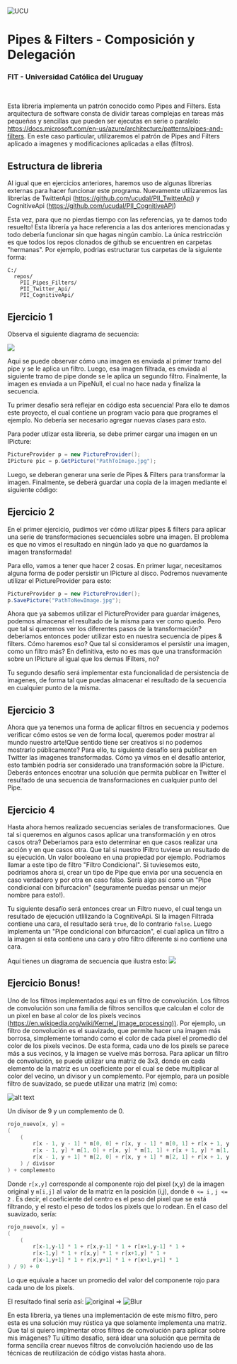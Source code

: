 ![UCU](https://github.com/fedemartino/PII_Conceptos_De_POO/raw/master/Assets/logo-ucu.png)

# Pipes & Filters - Composición y Delegación
### FIT - Universidad Católica del Uruguay

<br>

Esta librería implementa un patrón conocido como Pipes and Filters. Esta arquitectura de software consta de dividir tareas complejas en tareas más pequeñas y sencillas que pueden ser ejecutas en serie o paralelo: https://docs.microsoft.com/en-us/azure/architecture/patterns/pipes-and-filters.
En este caso particular, utilizaremos el patrón de Pipes and Filters aplicado a imagenes y modificaciones aplicadas a ellas (filtros).

## Estructura de libreria
Al igual que en ejercicios anteriores, haremos uso de algunas librerias externas para hacer funcionar este programa. Nuevamente utilizaremos las librerías de TwitterApi (https://github.com/ucudal/PII_TwitterApi) y CognitiveApi (https://github.com/ucudal/PII_CognitiveAPI)

Esta vez, para que no pierdas tiempo con las referencias, ya te damos todo resuelto! Esta librería ya hace referencia a las dos anteriores mencionadas y todo debería funcionar sin que hagas ningún cambio. La única restricción es que todos los repos clonados de github se encuentren en carpetas "hermanas". Por ejemplo, podrias estructurar tus carpetas de la siguiente forma:

```
C:/
  repos/
    PII_Pipes_Filters/
    PII_Twitter_Api/
    PII_CognitiveApi/
```

## Ejercicio 1
Observa el siguiente diagrama de secuencia:

![](https://github.com/fedemartino/PII_Pipes_Filters/blob/master/Sequence-1.png?raw=true)

Aqui se puede observar cómo una imagen es enviada al primer tramo del pipe y se le aplica un filtro. Luego, esa imagen filtrada, es enviada al siguiente tramo de pipe donde se le aplica un segundo filtro. Finalmente, la imagen es enviada a un PipeNull, el cual no hace nada y finaliza la secuencia. 

Tu primer desafío será reflejar en código esta secuencia! Para ello te damos este proyecto, el cual contiene un program vacio para que programes el ejemplo. No debería ser necesario agregar nuevas clases para esto.

Para poder utlizar esta libreria, se debe primer cargar una imagen en un IPicture:
```c#
PictureProvider p = new PictureProvider();
IPicture pic = p.GetPicture("PathToImage.jpg");
```
Luego, se deberan generar una serie de Pipes & Filters para transformar la imagen. Finalmente, se deberá guardar una copia de la imagen mediante el siguiente código:

## Ejercicio 2
En el primer ejercicio, pudimos ver cómo utilizar pipes & filters para aplicar una serie de transformaciones secuenciales sobre una imagen. El problema es que no vimos el resultado en ningún lado ya que no guardamos la imagen transformada!

Para ello, vamos a tener que hacer 2 cosas. En primer lugar, necesitamos alguna forma de poder persistir un IPicture al disco. Podremos nuevamente utilizar el PictureProvider para esto:

```c#
PictureProvider p = new PictureProvider();
p.SavePicture("PathToNewImage.jpg");
```

Ahora que ya sabemos utilizar el PictureProvider para guardar imágenes, podemos almacenar el resultado de la misma para ver como quedo. 
Pero que tal si queremos ver los diferentes pasos de la transformación? deberiamos entonces poder utilizar esto en nuestra secuencia de pipes & filters. Cómo haremos eso?
Que tal si consideramos el persistir una imagen, como un filtro más? En definitiva, esto no es mas que una transformación sobre un IPicture al igual que los demas IFilters, no?

Tu segundo desafío será implementar esta funcionalidad de persistencia de imagenes, de forma tal que puedas almacenar el resultado de la secuencia en cualquier punto de la misma.

## Ejercicio 3
Ahora que ya tenemos una forma de aplicar filtros en secuencia y podemos verificar cómo estos se ven de forma local, queremos poder mostrar al mundo nuestro arte!Que sentido tiene ser creativos si no podemos mostrarlo públicamente?
Para ello, tu siguiente desafío será publicar en Twitter las imagenes transformadas. Cómo ya vimos en el desafío anterior, esto también podría ser considerado una transformación sobre la IPicture. Deberás entonces encotrar una solución que permita publicar en Twitter el resultado de una secuencia de transformaciones en cualquier punto del Pipe.

## Ejercicio 4
Hasta ahora hemos realizado secuencias seriales de transformaciones. Que tal si queremos en algunos casos aplicar una transformación y en otros casos otra? Deberiamos para esto determinar en que casos realizar una acción y en que casos otra. Que tal si nuestro IFiltro tuviese un resultado de su ejecución. Un valor booleano en una propiedad por ejemplo. Podriamos llamar a este tipo de filtro "Filtro Condicional". Si tuviesemos esto, podriamos ahora si, crear un tipo de Pipe que envia por una secuencia en caso verdadero y por otra en caso falso. Sería algo así como un "Pipe condicional con bifurcacion" (seguramente puedas pensar un mejor nombre para esto!).

Tu siguiente desafío será entonces crear un Filtro nuevo, el cual tenga un resultado de ejecución utlilizando la CognitiveApi. Si la imagen Filtrada contiene una cara, el resultado será ```true```, de lo contrario ```false```. Luego implementa un "Pipe condicional con bifurcacion", el cual aplica un filtro a la imagen si esta contiene una cara y otro filtro diferente si no contiene una cara. 

Aquí tienes un diagrama de secuencia que ilustra esto:
![](https://github.com/fedemartino/PII_Pipes_Filters/blob/master/Sequence-2.png?raw=true)


## Ejercicio Bonus!
Uno de los filtros implementados aqui es un filtro de convolución. Los filtros de convolución son una familia de filtros
sencillos que calculan el color de un pixel en base al color de los pixels vecinos (https://en.wikipedia.org/wiki/Kernel_(image_processing)).
Por ejemplo, un filtro de convolución es el suavizado, que permite hacer una imagen más
borrosa, simplemente tomando como el color de cada pixel el promedio del color de los pixels
vecinos. De esta forma, cada uno de los pixels se parece más a sus vecinos, y la imagen se
vuelve más borrosa.
Para aplicar un filtro de convolución, se puede utilizar una matriz de 3x3, donde en cada
elemento de la matriz es un coeficiente por el cual se debe multiplicar al color del vecino, un
divisor y un complemento.
Por ejemplo, para un posible filtro de suavizado, se puede utilizar una matriz (m) como:

![alt text](https://github.com/fedemartino/PII_Pipes_Filters/blob/master/matrix.png)

Un divisor de 9 y un complemento de 0.
```c#
rojo_nuevo[x, y] =
(
    (
        r[x - 1, y - 1] * m[0, 0] + r[x, y - 1] * m[0, 1] + r[x + 1, y – 1] * m[0, 2] +
        r[x - 1, y] * m[1, 0] + r[x, y] * m[1, 1] + r[x + 1, y] * m[1, 2] +
        r[x - 1, y + 1] * m[2, 0] + r[x, y + 1] * m[2, 1] + r[x + 1, y + 1] * m[2, 2]
    ) / divisor
) + complemento
```

Donde ``` r[x,y] ``` corresponde al componente rojo del pixel (x,y) de la imagen original y ```m[i,j]``` al
valor de la matriz en la posición (i,j), donde ```0 <= i``` , ```j <= 2``` . Es decir, el coeficiente del centro
es el peso del pixel que se está filtrando, y el resto el peso de todos los pixels que lo rodean.
En el caso del suavizado, sería:
```c#
rojo_nuevo[x, y] =
(
    (
        r[x-1,y-1] * 1 + r[x,y-1] * 1 + r[x+1,y-1] * 1 +
        r[x-1,y] * 1 + r[x,y] * 1 + r[x+1,y] * 1 +
        r[x-1,y+1] * 1 + r[x,y+1] * 1 + r[x+1,y+1] * 1
) / 9) + 0
```
Lo que equivale a hacer un promedio del valor del componente rojo para cada uno de los
pixels.

El resultado final sería así:
![original](https://upload.wikimedia.org/wikipedia/commons/5/50/Vd-Orig.png) => ![Blur](https://upload.wikimedia.org/wikipedia/commons/0/04/Vd-Blur2.png)

En esta libreria, ya tienes una implementación de este mismo filtro, pero esta es una solución muy rústica ya que solamente implementa una matriz. Que tal si quiero implmentar otros filtros de convolución para aplicar sobre mis imágenes?
Tu último desafío, será idear una solución que permita de forma sencilla crear nuevos filtros de convolución haciendo uso de las técnicas de reutilización de código vistas hasta ahora. 
